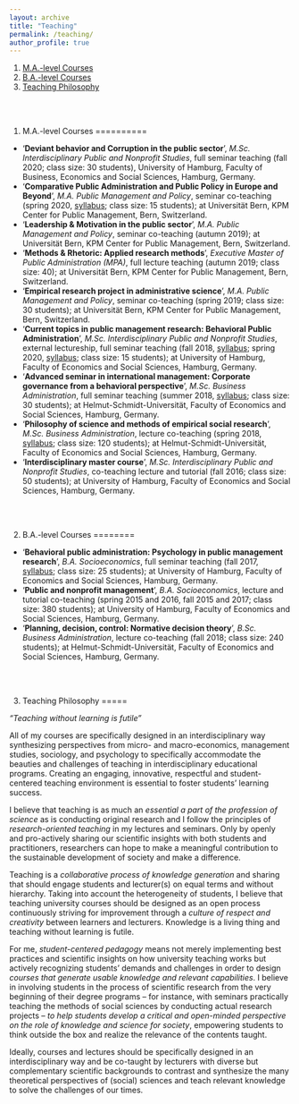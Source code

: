 ```yaml
---
layout: archive
title: "Teaching"
permalink: /teaching/
author_profile: true
---
```


1. [M.A.-level Courses](#MA-level)
2. [B.A.-level Courses](#BA-level)
3. [Teaching Philosophy](#Teaching-philosophy)

<br><br/>

1. M.A.-level Courses <a name="MA-level"></a>
==========

* ‘**Deviant behavior and Corruption in the public sector**’, *M.Sc. Interdisciplinary Public and Nonprofit Studies*, full seminar teaching (fall 2020; class size: 30 students), University of Hamburg, Faculty of Business, Economics and Social Sciences, Hamburg, Germany.
* ‘**Comparative Public Administration and Public Policy in Europe and Beyond**’, *M.A. Public Management and Policy*, seminar co-teaching (spring 2020, [syllabus](https://ksweissmueller.github.io/files/Comparative_PA_Curriculum.pdf); class size: 15 students); at Universität Bern, KPM Center for Public Management, Bern, Switzerland.
* ‘**Leadership & Motivation in the public sector**’, *M.A. Public Management and Policy*, seminar co-teaching (autumn 2019); at Universität Bern, KPM Center for Public Management, Bern, Switzerland.
* ‘**Methods & Rhetoric: Applied research methods**’, *Executive Master of Public Administration (MPA)*, full lecture teaching (autumn 2019; class size: 40); at Universität Bern, KPM Center for Public Management, Bern, Switzerland.
* ‘**Empirical research project in administrative science**’, *M.A. Public Management and Policy*, seminar co-teaching (spring 2019; class size: 30 students); at Universität Bern, KPM Center for Public Management, Bern, Switzerland.
* ‘**Current topics in public management research: Behavioral Public Administration**’, *M.Sc. Interdisciplinary Public and Nonprofit Studies*, external lectureship, full seminar teaching (fall 2018, [syllabus](https://ksweissmueller.github.io/files/2018_10_DruckfrischePuMA_Seminarplan_&_Literaturliste.pdf); spring 2020, [syllabus](https://ksweissmueller.github.io/files/2020_DruckfrischePuMA_Seminarplan_&_Literaturliste.pdf); class size: 15 students); at University of Hamburg, Faculty of Economics and Social Sciences, Hamburg, Germany.
* ‘**Advanced seminar in international management: Corporate governance from a behavioral perspective**’, *M.Sc. Business Administration*, full seminar teaching (summer 2018, <a href="https://ksweissmueller.github.io/files/20180522_LVA_Master_Seminar_Internationales_Management_KW.pdf ">syllabus</a>; class size: 30 students); at Helmut-Schmidt-Universität, Faculty of Economics and Social Sciences, Hamburg, Germany.
* ‘**Philosophy of science and methods of empirical social research**’, *M.Sc. Business Administration*, lecture co-teaching (spring 2018, <a href="https://ksweissmueller.github.io/files/2018_Master_Wissenschaftstheorie_EmpSozialforschung_KW.pdf">syllabus</a>; class size: 120 students); at Helmut-Schmidt-Universität, Faculty of Economics and Social Sciences, Hamburg, Germany.
* ‘**Interdisciplinary master course**’, *M.Sc. Interdisciplinary Public and Nonprofit Studies*, co-teaching lecture and tutorial (fall 2016; class size: 50 students); at University of Hamburg, Faculty of Economics and Social Sciences, Hamburg, Germany.

<br><br/>

2. B.A.-level Courses <a name="BA-level"></a>
========


* ‘**Behavioral public administration: Psychology in public management research**’, *B.A. Socioeconomics*, full seminar teaching (fall 2017, [syllabus](https://ksweissmueller.github.io/files/2017_18_UHH_BPA_Seminarplan_&_Literaturliste.pdf); class size: 25 students); at University of Hamburg, Faculty of Economics and Social Sciences, Hamburg, Germany.
* ‘**Public and nonprofit management**’, *B.A. Socioeconomics*, lecture and tutorial co-teaching (spring 2015 and 2016, fall 2015 and 2017; class size: 380 students); at University of Hamburg, Faculty of Economics and Social Sciences, Hamburg, Germany.
* ‘**Planning, decision, control: Normative decision theory**’, *B.Sc. Business Administration*, lecture co-teaching (fall 2018; class size: 240 students); at Helmut-Schmidt-Universität, Faculty of Economics and Social Sciences, Hamburg, Germany.


<br><br/>


3. Teaching Philosophy <a name="Teaching-philosophy"></a>
=====


*“Teaching without learning is futile”*


All of my courses are specifically designed in an interdisciplinary way synthesizing perspectives from micro- and macro-economics, management studies, sociology, and psychology to specifically accommodate the beauties and challenges of teaching in interdisciplinary educational programs. Creating an engaging, innovative, respectful and student-centered teaching environment is essential to foster students’ learning success.

I believe that teaching is as much an *essential a part of the profession of science* as is conducting original research and I follow the principles of *research-oriented teaching* in my lectures and seminars. Only by openly and pro-actively sharing our scientific insights with both students and practitioners, researchers can hope to make a meaningful contribution to the sustainable development of society and make a difference.

Teaching is a *collaborative process of knowledge generation* and sharing that should engage students and lecturer(s) on equal terms and without hierarchy. Taking into account the heterogeneity of students, I believe that teaching university courses should be designed as an open process continuously striving for improvement through a *culture of respect and creativity* between learners and lecturers. Knowledge is a living thing and teaching without learning is futile.

For me, *student-centered pedagogy* means not merely implementing best practices and scientific insights on how university teaching works but actively recognizing students’ demands and challenges in order to design *courses that generate usable knowledge and relevant capabilities*. I believe in involving students in the process of scientific research from the very beginning of their degree programs – for instance, with seminars practically teaching the methods of social sciences by conducting actual research projects – *to help students develop a critical and open-minded perspective on the role of knowledge and science for society*, empowering students to think outside the box and realize the relevance of the contents taught.


Ideally, courses and lectures should be specifically designed in an interdisciplinary way and be co-taught by lecturers with diverse but complementary scientific backgrounds to contrast and synthesize the many theoretical perspectives of (social) sciences and teach relevant knowledge to solve the challenges of our times.

